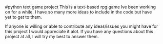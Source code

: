#python text game project
This is a text-based rpg game Ive been working on for a while.
I have so many more ideas to include in the code but have yet to get to them.

If anyone is willing or able to contribute any ideas/issues you might have for this project I would appreciate it alot. 
If you have any questions about this project at all, I will try my best to answer them.
